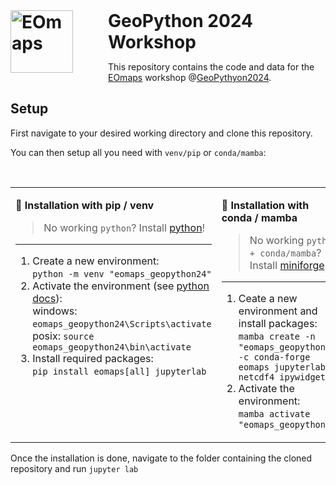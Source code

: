 <h1 style="display: inline"> 
<img alt=EOmaps src=https://raw.githubusercontent.com/raphaelquast/EOmaps/dev/docs/_static/logo.png align="left" width=100px style="margin:0 2em 0 0;">
<b>GeoPython 2024</b>  Workshop 
</h1>
<br>

This repository contains the code and data for the [EOmaps](https://eomaps.readthedocs.io) workshop @[GeoPythyon2024](https://2024.geopython.net).

## Setup

First navigate to your desired working directory and clone this repository. 

You can then setup all you need with `venv/pip` or `conda/mamba`:

<br>

<table>
<tr>
<td valign="top" width="50%">

🐍 **Installation with pip / venv**  
  
> No working `python`?  Install [python](https://www.python.org/downloads/)!

---

1. Create a new environment:  
    `python -m venv "eomaps_geopython24"`
2. Activate the environment (see [python docs](https://docs.python.org/3/library/venv.html#how-venvs-work)):  
    windows: `eomaps_geopython24\Scripts\activate`  
    posix: `source eomaps_geopython24\bin\activate`  
4. Install required packages:  
   `pip install eomaps[all] jupyterlab`

</td>
<td valign="top" width="50%">

🐍 **Installation with conda / mamba**  
  
> No working `python + conda/mamba`?  Install [miniforge](https://github.com/conda-forge/miniforge)!

---

1. Ceate a new environment and install packages:  
    `mamba create -n "eomaps_geopython24" -c conda-forge eomaps jupyterlab netcdf4 ipywidgets`
2. Activate the environment:  
    `mamba activate "eomaps_geopython24"`

</td></tr>
</table>

Once the installation is done, navigate to the folder containing the cloned repository and run 
`jupyter lab`
